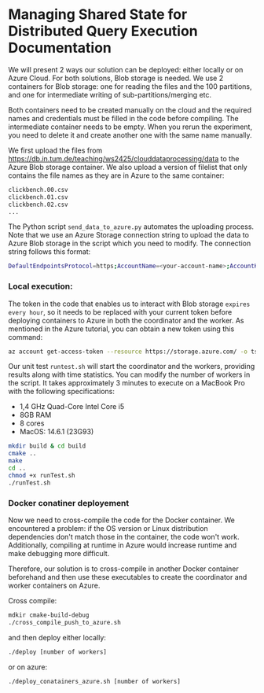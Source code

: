 # Managing Shared State for Distributed Query Execution Documentation
We will present 2 ways our solution can be deployed: either locally or on Azure Cloud. For both solutions, Blob storage is needed.
We use 2 containers for Blob storage: one for reading the files and the 100 partitions, and one for intermediate writing of sub-partitions/merging etc.

Both containers need to be created manually on the cloud and the required names and credentials must be filled in the code before compiling.
The intermediate container needs to be empty. When you rerun the experiment, you need to delete it and create another one with the same name manually.

We first upload the files from https://db.in.tum.de/teaching/ws2425/clouddataprocessing/data to the Azure Blob storage container. We also upload a version of filelist that only contains the file names as they are in Azure to the same container:
```bash
clickbench.00.csv
clickbench.01.csv
clickbench.02.csv
...
```
The Python script `send_data_to_azure.py` automates the uploading process.
Note that we use an Azure Storage connection string to upload the data to Azure Blob storage in the script which you need to modify. The connection string follows this format:
```bash
DefaultEndpointsProtocol=https;AccountName=<your-account-name>;AccountKey=<your-account-key>;EndpointSuffix=core.windows.net
```



### Local execution:
The token in the code that enables us to interact with Blob storage `expires every hour`, so it needs to be replaced with your current token before deploying containers to Azure in both the coordinator and the worker. As mentioned in the Azure tutorial, you can obtain a new token using this command:
```bash
az account get-access-token --resource https://storage.azure.com/ -o tsv --query accessToken
```
Our unit test `runtest.sh` will start the coordinator and the workers, providing results along with time statistics. You can modify the number of workers in the script. It takes approximately 3 minutes to execute on a MacBook Pro with the following specifications:
- 1,4 GHz Quad-Core Intel Core i5
- 8GB RAM
- 8 cores
- MacOS: 14.6.1 (23G93)
```bash
mkdir build & cd build
cmake ..
make
cd ..
chmod +x runTest.sh
./runTest.sh
```

### Docker conatiner deployement
Now we need to cross-compile the code for the Docker container. We encountered a problem: if the OS version or Linux distribution dependencies don't match those in the container, the code won't work. Additionally, compiling at runtime in Azure would increase runtime and make debugging more difficult.

Therefore, our solution is to cross-compile in another Docker container beforehand and then use these executables to create the coordinator and worker containers on Azure.

Cross compile:
```bash
mdkir cmake-build-debug
./cross_compile_push_to_azure.sh 
```
and then deploy either locally:

```bash
./deploy [number of workers]
```
or on azure:
```bash
./deploy_conatainers_azure.sh [number of workers]
```







